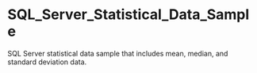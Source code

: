 # SQL_Server_Statistical_Data_Sample
SQL Server statistical data sample that includes mean, median, and standard deviation data.
